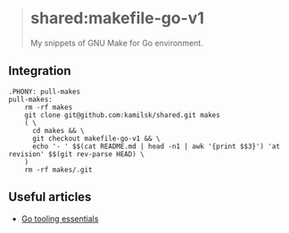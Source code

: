 > # shared:makefile-go-v1
>
> My snippets of GNU Make for Go environment.

## Integration

```
.PHONY: pull-makes
pull-makes:
	rm -rf makes
	git clone git@github.com:kamilsk/shared.git makes
	( \
	  cd makes && \
	  git checkout makefile-go-v1 && \
	  echo '- ' $$(cat README.md | head -n1 | awk '{print $$3}') 'at revision' $$(git rev-parse HEAD) \
	)
	rm -rf makes/.git
```

## Useful articles

* [Go tooling essentials](https://rakyll.org/go-tool-flags/)
